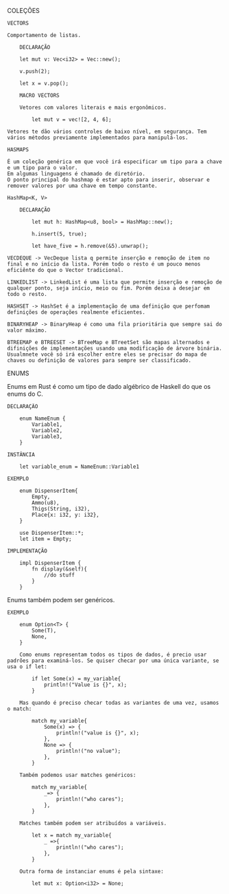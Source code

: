 COLEÇÕES

    VECTORS

    Comportamento de listas.

        DECLARAÇÃO

        let mut v: Vec<i32> = Vec::new();

        v.push(2);
        
        let x = v.pop();

        MACRO VECTORS

        Vetores com valores literais e mais ergonômicos.

            let mut v = vec![2, 4, 6];

    Vetores te dão vários controles de baixo nível, em segurança. Tem vários métodos previamente implementados para manipulá-los.

    HASMAPS

    É um coleção genérica em que você irá especificar um tipo para a chave e um tipo para o valor.
    Em algumas linguagens é chamado de diretório.
    O ponto principal do hashmap é estar apto para inserir, observar e remover valores por uma chave em tempo constante.

    HashMap<K, V>

        DECLARAÇÃO

            let mut h: HashMap<u8, bool> = HashMap::new();

            h.insert(5, true);

            let have_five = h.remove(&5).unwrap();
    
    VECDEQUE -> VecDeque lista q permite inserção e remoção de item no final e no início da lista. Porém todo o resto é um pouco menos eficiênte do que o Vector tradicional.

    LINKEDLIST -> LinkedList é uma lista que permite inserção e remoção de qualquer ponto, seja início, meio ou fim. Porém deixa a desejar em todo o resto.

    HASHSET -> HashSet é a implementação de uma definição que perfomam definições de operações realmente eficientes.

    BINARYHEAP -> BinaryHeap é como uma fila prioritária que sempre sai do valor máximo.

    BTREEMAP e BTREESET -> BTreeMap e BTreetSet são mapas alternados e difinições de implementações usando uma modificação de árvore binária. Usualmnete você só irá escolher entre eles se precisar do mapa de chaves ou definição de valores para sempre ser classificado.

ENUMS

Enums em Rust é como um tipo de dado algébrico de Haskell do que os enums do C.

    DECLARAÇÃO

        enum NameEnum {
            Variable1,
            Variable2,
            Variable3,
        }

    INSTÂNCIA

        let variable_enum = NameEnum::Variable1

    EXEMPLO

        enum DispenserItem{
            Empty,
            Ammo(u8),
            Thigs(String, i32),
            Place{x: i32, y: i32},
        }
        
        use DispenserItem::*;
        let item = Empty;

    IMPLEMENTAÇÃO

        impl DispenserItem {
            fn display(&self){
                //do stuff
            }
        }

Enums também podem ser genéricos.

    EXEMPLO

        enum Option<T> {
            Some(T),
            None,
        }

        Como enums representam todos os tipos de dados, é precio usar padrões para examiná-los. Se quiser checar por uma única variante, se usa o if let:

            if let Some(x) = my_variable{
                println!("Value is {}", x);
            }

        Mas quando é preciso checar todas as variantes de uma vez, usamos o match:

            match my_variable{
                Some(x) => {
                    println!("value is {}", x);
                },
                None => {
                    println!("no value");
                },
            }  

        Também podemos usar matches genéricos:

            match my_variable{
                _=> {
                    println!("who cares");
                },
            }
        
        Matches também podem ser atribuídos a variáveis.

            let x = match my_variable{
                _ =>{
                    println!("who cares");
                },
            }

        Outra forma de instanciar enums é pela sintaxe:

            let mut x: Option<i32> = None;
 


        